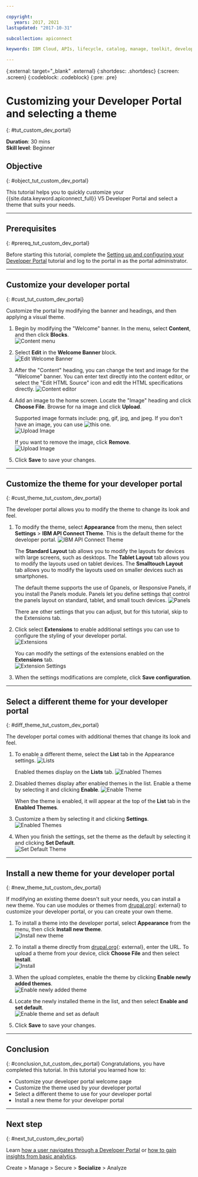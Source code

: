 ```yaml
---

copyright:
   years: 2017, 2021
lastupdated: "2017-10-31"

subcollection: apiconnect

keywords: IBM Cloud, APIs, lifecycle, catalog, manage, toolkit, develop, dev portal, tutorial, API Connect V5

---
```


{:external: target="_blank" .external}
{:shortdesc: .shortdesc}
{:screen: .screen}
{:codeblock: .codeblock}
{:pre: .pre}

# Customizing your Developer Portal and selecting a theme
{: #tut_custom_dev_portal}

**Duration**: 30 mins  
**Skill level**: Beginner  


## Objective
{: #object_tut_custom_dev_portal}

This tutorial helps you to quickly customize your {{site.data.keyword.apiconnect_full}} V5 Developer Portal and select a theme that suits your needs.

---

## Prerequisites
{: #prereq_tut_custom_dev_portal}

Before starting this tutorial, complete the [Setting up and configuring your Developer Portal](/docs/apiconnect/tutorials?topic=apiconnect-tut_config_dev_portal) tutorial and log to the portal in as the portal administrator.

---

## Customize your developer portal
{: #cust_tut_custom_dev_portal}

Customize the portal by modifying the banner and headings, and then applying a visual theme.

1. Begin by modifying the "Welcome" banner. In the menu, select **Content**, and then click **Blocks**.  
    ![Content menu](images/31-content.png)

2. Select **Edit** in the **Welcome Banner** block.  
    ![Edit Welcome Banner](images/32-edit.png)

3. After the "Content" heading, you can change the text and image for the "Welcome" banner. You can enter text directly into the content editor, or select the "Edit HTML Source" icon and edit the HTML specifications directly. 
    ![Content editor](images/33-content.png) 

4. Add an image to the home screen. Locate the "Image" heading and click **Choose File**. Browse for na image and click **Upload**. 

    Supported image formats include: png, gif, jpg, and jpeg. If you don't have an image, you can use ![this one](images/Cloudy_Day.png).  
    ![Upload Image](images/34-image.png)

    If you want to remove the image, click **Remove**.  
    ![Upload Image](images/35-uploaded-image.png)
 
5. Click **Save** to save your changes.  
  
---

## Customize the theme for your developer portal
{: #cust_theme_tut_custom_dev_portal}

The developer portal allows you to modify the theme to change its look and feel.

1. To modify the theme, select **Appearance** from the menu, then select **Settings** > **IBM API Connect Theme**. 
    This is the default theme for the developer portal.
    ![IBM API Connect Theme](images/41-APIC-theme.png "IBM API Connect Theme") 

    The **Standard Layout** tab allows you to modify the layouts for devices with large screens, such as desktops. The **Tablet Layout** tab allows you to modify the layouts used on tablet devices. The **Smalltouch Layout** tab allows you to modify the layouts used on smaller devices such as smartphones. 
   
    The default theme supports the use of Gpanels, or Responsive Panels, if you install the Panels module. Panels let you define settings that control the panels layout on standard, tablet, and small touch devices. 
    ![Panels](images/43-panels.png "Panels") 


    There are other settings that you can adjust, but for this tutorial, skip to the Extensions tab. 
  
2. Click select **Extensions** to enable additional settings you can use to configure the styling of your developer portal.  
    ![Extensions](images/44-extensions.png "Extensions")

    You can modify the settings of the extensions enabled on the **Extensions** tab.     
    ![Extension Settings](images/45-extension-settings.png "Extension Settings")

3. When the settings modifications are complete, click **Save configuration**.

---

## Select a different theme for your developer portal
{: #diff_theme_tut_custom_dev_portal}

The developer portal comes with additional themes that change its look and feel.

1. To enable a different theme, select the **List** tab in the Appearance settings.
    ![Lists](images/51-list.png "Lists") 
 
    Enabled themes display on the **Lists** tab. 
    ![Enabled Themes](images/52-enabled-themes.png "Enabled Themes")

2. Disabled themes display after enabled themes in the list. Enable a theme by selecting it and clicking **Enable**.
    ![Enable Theme](images/53-enable-theme.png "Enable Theme") 

    When the theme is enabled, it will appear at the top of the **List** tab in the **Enabled Themes**. 
  
3. Customize a them by selecting it and clicking **Settings**.  
    ![Enabled Themes](images/54-theme-settings.png "Enabled Themes")

4. When you finish the settings, set the theme as the default by selecting it and clicking **Set Default**.     
    ![Set Default Theme](images/55-set-default.png "Set Default Theme")

---

## Install a new theme for your developer portal
{: #new_theme_tut_custom_dev_portal}

If modifying an existing theme doesn't suit your needs, you can install a new theme. You can use modules or themes from [drupal.org](http://drupal.org){: external} to customize your developer portal, or you can create your own theme.

1. To install a theme into the developer portal, select **Appearance** from the menu, then click **Install new theme**.  
    ![Install new theme](images/62-install-new.png)

2. To install a theme directly from [drupal.org](http://drupal.org){: external}, enter the URL. To upload a theme from your device, click **Choose File** and then select **Install**.  
    ![Install](images/63-install.png) 

3. When the upload completes, enable the theme by clicking **Enable newly added themes**.  
    ![Enable newly added theme](images/64-upload.png)

4. Locate the newly installed theme in the list, and then select **Enable and set default**.  
    ![Enable theme and set as default](images/65-enable.png)

5. Click **Save** to save your changes.  

---

## Conclusion
{: #conclusion_tut_custom_dev_portal}
Congratulations, you have completed this tutorial. In this tutorial you learned how to:

* Customize your developer portal welcome page
* Customize the theme used by your developer portal 
* Select a different theme to use for your developer portal
* Install a new theme for your developer portal

---

## Next step
{: #next_tut_custom_dev_portal}

Learn [how a user navigates through a Developer Portal](/docs/apiconnect/tutorials?topic=apiconnect-tut_discover_apis) or [how to gain insights from basic analytics](/docs/apiconnect/tutorials?topic=apiconnect-tut_insights_analytics).

Create > Manage > Secure > **Socialize** > Analyze  
